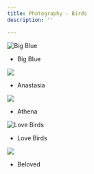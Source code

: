 ```yaml
---
title: Photography - Birds
description: ''

---
```

![](/assets/img/bird-blue-heron.JPG "Big Blue")

* Big Blue

![](/assets/img/printmoneyshotbird.JPG)

* Anastasia

![](/assets/img/printwhitebird.JPG)

* Athena

![](/assets/img/printcranelove.JPG "Love Birds")

* Love Birds

  
![](/assets/img/printcranecouple260.JPG)

* Beloved